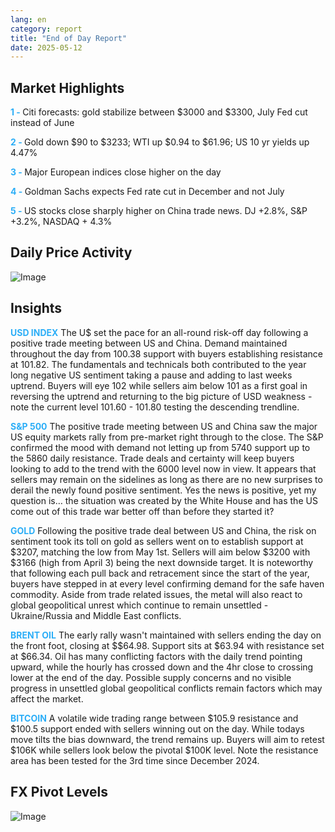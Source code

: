 ```yaml
---
lang: en
category: report
title: "End of Day Report"
date: 2025-05-12
---
```



<h2>Market Highlights</h2>
<strong style="color: #2caef7;">1 - </strong> Citi forecasts: gold stabilize between $3000 and $3300, July Fed cut instead of June

<strong style="color: #2caef7;">2 - </strong> Gold down $90 to $3233; WTI up $0.94 to $61.96; US 10 yr yields up 4.47%

<strong style="color: #2caef7;">3 - </strong> Major European indices close higher on the day

<strong style="color: #2caef7;">4 - </strong> Goldman Sachs expects Fed rate cut in December and not July

<strong style="color: #2caef7;">5 - </strong> US stocks close sharply higher on China trade news. DJ +2.8%, S&P +3.2%, NASDAQ + 4.3%



<h2>Daily Price Activity</h2>
<img src="https://markleighedu.github.io/img/May-2025/12-May-2025/price.jpg" alt="Image"/>

<h2>Insights</h2>
<strong style="color: #2caef7;">USD INDEX</strong> The U$ set the pace for an all-round risk-off day following a positive trade meeting between US and China. Demand maintained throughout the day from 100.38 support with buyers establishing resistance at 101.82. The fundamentals and technicals both contributed to the year long negative US sentiment taking a pause and adding to last weeks uptrend. Buyers will eye 102 while sellers aim below 101 as a first goal in reversing the uptrend and returning to the big picture of USD weakness - note the current level 101.60 - 101.80 testing the descending trendline. 

<strong style="color: #2caef7;">S&P 500</strong> The positive trade meeting between US and China saw the major US equity markets rally from pre-market right through to the close. The S&P confirmed the mood with demand not letting up from 5740 support up to the 5860 daily resistance. Trade deals and certainty will keep buyers looking to add to the trend with the 6000 level now in view. It appears that sellers may remain on the sidelines as long as there are no new surprises to derail the newly found positive sentiment. Yes the news is positive, yet my question is… the situation was created by the White House and has the US come out of this trade war better off than before they started it? 

<strong style="color: #2caef7;">GOLD</strong> Following the positive trade deal between US and China, the risk on sentiment took its toll on gold as sellers went on to establish support at $3207, matching the low from May 1st. Sellers will aim below $3200 with $3166 (high from April 3) being the next downside target. It is noteworthy that following each pull back and retracement since the start of the year, buyers have stepped in at every level confirming demand for the safe haven commodity. Aside from trade related issues, the metal will also react to global geopolitical unrest which continue to remain unsettled - Ukraine/Russia and Middle East conflicts. 

<strong style="color: #2caef7;">BRENT OIL</strong> The early rally wasn't maintained with sellers ending the day on the front foot, closing at $$64.98. Support sits at $63.94 with resistance set at $66.34. Oil has many conflicting factors with the daily trend pointing upward, while the hourly has crossed down and the 4hr close to crossing lower at the end of the day. Possible supply concerns and no visible progress in unsettled global geopolitical conflicts remain factors which may affect the market. 

<strong style="color: #2caef7;">BITCOIN</strong> A volatile wide trading range between $105.9 resistance and $100.5 support ended with sellers winning out on the day. While todays move tilts the bias downward, the trend remains up. Buyers will aim to retest $106K while sellers look below the pivotal $100K level. Note the resistance area has been tested for the 3rd time since December 2024.



<h2>FX Pivot Levels</h2>
<img src="https://markleighedu.github.io/img/May-2025/12-May-2025/pivot.jpg" alt="Image"/>